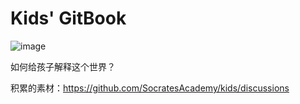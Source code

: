 # Kids' GitBook

![image](https://user-images.githubusercontent.com/543384/133020608-0d945201-79ef-41b6-b5df-b032f812390d.png)

如何给孩子解释这个世界？

积累的素材：https://github.com/SocratesAcademy/kids/discussions
